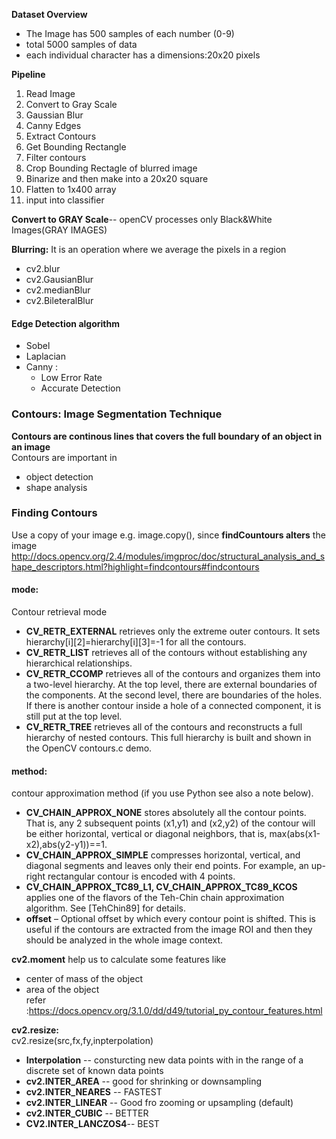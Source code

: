 **Dataset Overview**  
- The Image has 500 samples of each number (0-9)
- total 5000 samples of data
- each individual character has a dimensions:20x20 pixels

**Pipeline**
1. Read Image
2. Convert to Gray Scale
3. Gaussian Blur
4. Canny Edges
5. Extract Contours
6. Get Bounding Rectangle
7. Filter contours
8. Crop Bounding Rectagle of blurred image
9. Binarize and then make into a 20x20 square
10. Flatten to 1x400 array
11. input into classifier


**Convert to GRAY Scale**-- openCV processes only Black&White Images(GRAY IMAGES)

**Blurring:** It is an operation where we average the pixels in a region   
- cv2.blur   
- cv2.GausianBlur  
- cv2.medianBlur   
- cv2.BileteralBlur 
#### Edge Detection algorithm  
- Sobel   
- Laplacian     
- Canny : 
  - Low Error Rate
  - Accurate Detection    
### Contours: Image Segmentation Technique
**Contours are continous lines that covers the full boundary of an object in an image**  
Contours are important in  
- object detection
- shape analysis    
### Finding Contours   
Use a copy of your image e.g. image.copy(), since **findCountours alters** the image   
http://docs.opencv.org/2.4/modules/imgproc/doc/structural_analysis_and_shape_descriptors.html?highlight=findcontours#findcontours    

#### mode:   
Contour retrieval mode    
- **CV_RETR_EXTERNAL** retrieves only the extreme outer contours. It sets hierarchy[i][2]=hierarchy[i][3]=-1 for all the contours.   
- **CV_RETR_LIST** retrieves all of the contours without establishing any hierarchical relationships.    
- **CV_RETR_CCOMP** retrieves all of the contours and organizes them into a two-level hierarchy.
  At the top level, there are external boundaries of the components. At the second level, there are boundaries of the holes. 
  If there is another contour inside a hole of a connected component, it is still put at the top level.   
- **CV_RETR_TREE** retrieves all of the contours and reconstructs a full hierarchy of nested contours. 
  This full hierarchy is built and shown in the OpenCV contours.c demo.

#### method:
contour approximation method (if you use Python see also a note below).

- **CV_CHAIN_APPROX_NONE** stores absolutely all the contour points. That is, any 2 subsequent points (x1,y1) and (x2,y2) of the         contour 
  will be either horizontal, vertical or diagonal neighbors, that is, max(abs(x1-x2),abs(y2-y1))==1.   
- **CV_CHAIN_APPROX_SIMPLE** compresses horizontal, vertical, and diagonal segments and leaves only their end points.
  For example, an up-right rectangular contour is encoded with 4 points.    
- **CV_CHAIN_APPROX_TC89_L1, CV_CHAIN_APPROX_TC89_KCOS** applies one of the flavors of the Teh-Chin chain approximation algorithm. 
  See [TehChin89] for details.    
- **offset** – Optional offset by which every contour point is shifted. 
  This is useful if the contours are extracted from the image ROI and then they should be analyzed in the whole image context.
  
**cv2.moment** help us to calculate some features like   
- center of mass of the object   
- area of the object    
refer :https://docs.opencv.org/3.1.0/dd/d49/tutorial_py_contour_features.html   
   
**cv2.resize:**    
cv2.resize(src,fx,fy,inpterpolation)   
- **Interpolation**     -- consturcting new data points with in the range of a discrete set of known data points   
- **cv2.INTER_AREA**    -- good for shrinking or downsampling    
- **cv2.INTER_NEARES**  -- FASTEST    
- **cv2.INTER_LINEAR**  -- Good fro zooming or upsampling (default)   
- **cv2.INTER_CUBIC**   -- BETTER   
- **CV2.INTER_LANCZOS4**-- BEST    
        
